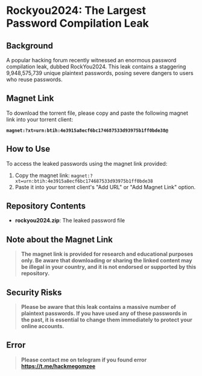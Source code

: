 # Rockyou2024: The Largest Password Compilation Leak


## Background

A popular hacking forum recently witnessed an enormous password compilation leak, dubbed RockYou2024. This leak contains a staggering 9,948,575,739 unique plaintext passwords, posing severe dangers to users who reuse passwords.

## Magnet Link

To download the torrent file, please copy and paste the following magnet link into your torrent client:

**`magnet:?xt=urn:btih:4e3915a8ecf6bc174687533d93975b1ff0bde38@`**

## How to Use

To access the leaked passwords using the magnet link provided:

1. Copy the magnet link: `magnet:?xt=urn:btih:4e3915a8ecf6bc174687533d93975b1ff0bde38`
2. Paste it into your torrent client's "Add URL" or "Add Magnet Link" option.

## Repository Contents

- **rockyou2024.zip**: The leaked password file

## Note about the Magnet Link

> **The magnet link is provided for research and educational purposes only. Be aware that downloading or sharing the linked content may be illegal in your country, and it is not endorsed or supported by this repository.**

## Security Risks

> **Please be aware that this leak contains a massive number of plaintext passwords. If you have used any of these passwords in the past, it is essential to change them immediately to protect your online accounts.**

## Error

>**Please contact me on telegram if you found error https://t.me/hackmegomzee**
